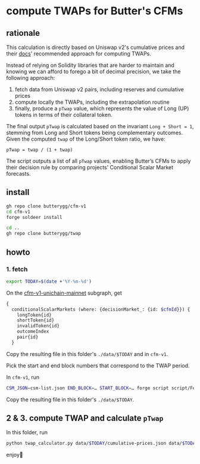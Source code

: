 # compute TWAPs for Butter's CFMs

## rationale

This calculation is directly based on Uniswap v2's cumulative prices and their [docs](https://docs.uniswap.org/contracts/v2/concepts/core-concepts/oracles)' recommended approach for computing TWAPs.

Instead of relying on Solidity libraries that are harder to maintain and knowing we can afford to forego a bit of decimal precision, we take the following approach:

1. fetch data from Uniswap v2 pairs, including reserves and cumulative prices
2. compute locally the TWAPs, including the extrapolation routine
3. finally, produce a `pTwap` value, which represents the value of Long (UP) tokens in terms of their collateral token.

The final output `pTwap` is calculated based on the invariant `Long + Short = 1`, stemming from Long and Short tokens being complementary outcomes.  
Given the computed `twap` of the Long/Short token ratio, we have:

```
pTwap = twap / (1 + twap)
```

The script outputs a list of all `pTwap` values, enabling Butter’s CFMs to apply their decision rule by comparing projects' Conditional Scalar Market forecasts.

## install

```sh
gh repo clone butterygg/cfm-v1
cd cfm-v1
forge soldeer install

cd ..
gh repo clone butterygg/twap
```

## howto

### 1. fetch

```sh
export TODAY=$(date +'%Y-%m-%d')
```

On the [cfm-v1-unichain-mainnet](https://thegraph.com/explorer/subgraphs/ApyDeZakPYAEkCu8neFQ9pMaPmAwSLbpZZfBhDW5F18r?view=Query&chain=arbitrum-one) subgraph, get

```graphql
{
  conditionalScalarMarkets (where: {decisionMarket_: {id: $cfmId}}) {
    longToken{id}
    shortToken{id}
    invalidToken{id}
    outcomeIndex
    pair{id}
  }
```

Copy the resulting file in this folder's `./data/$TODAY` and in `cfm-v1`.

Pick the start and end block numbers that correspond to the TWAP period.

In `cfm-v1`, run

```sh
CSM_JSON=csm-list.json END_BLOCK=… START_BLOCK=… forge script script/FetchCumulativePrices.s.sol
```

Copy the resulting file in this folder's `./data/$TODAY`.

## 2 & 3. compute TWAP and calculate `pTwap`

In this folder, run

```sh
python twap_calculator.py data/$TODAY/cumulative-prices.json data/$TODAY/csm-list.json data/$TODAY/raw-twaps.json
```

enjoy🥤
